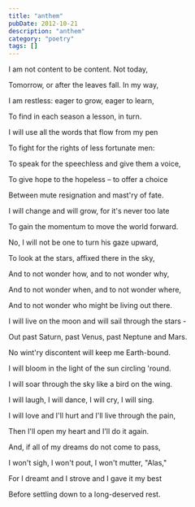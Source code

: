 ```yaml
---
title: "anthem"
pubDate: 2012-10-21
description: "anthem"
category: "poetry"
tags: []
---
```


I am not content to be content. Not today,

Tomorrow, or after the leaves fall. In my way,

I am restless: eager to grow, eager to learn,

To find in each season a lesson, in turn.

I will use all the words that flow from my pen

To fight for the rights of less fortunate men:

To speak for the speechless and give them a voice,

To give hope to the hopeless – to offer a choice

Between mute resignation and mast'ry of fate.

I will change and will grow, for it's never too late

To gain the momentum to move the world forward.

No, I will not be one to turn his gaze upward,

To look at the stars, affixed there in the sky,

And to not wonder how, and to not wonder why,

And to not wonder when, and to not wonder where,

And to not wonder who might be living out there.

I will live on the moon and will sail through the stars -

Out past Saturn, past Venus, past Neptune and Mars.

No wint'ry discontent will keep me Earth-bound.

I will bloom in the light of the sun circling 'round.

I will soar through the sky like a bird on the wing.

I will laugh, I will dance, I will cry, I will sing.

I will love and I'll hurt and I'll live through the pain,

Then I'll open my heart and I'll do it again.

And, if all of my dreams do not come to pass,

I won't sigh, I won't pout, I won't mutter, "Alas,"

For I dreamt and I strove and I gave it my best

Before settling down to a long-deserved rest.
